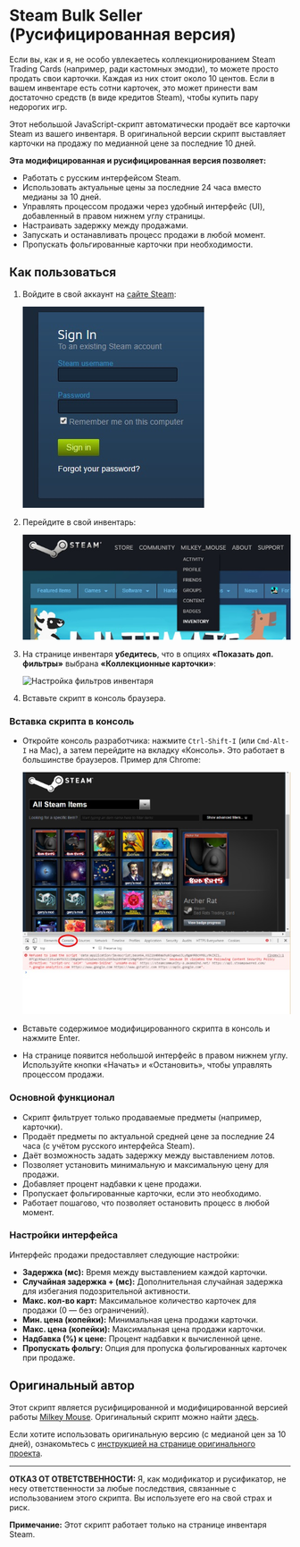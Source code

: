 # Steam Bulk Seller (Русифицированная версия)

Если вы, как и я, не особо увлекаетесь коллекционированием Steam Trading Cards (например, ради кастомных эмодзи), то можете просто продать свои карточки. Каждая из них стоит около 10 центов. Если в вашем инвентаре есть сотни карточек, это может принести вам достаточно средств (в виде кредитов Steam), чтобы купить пару недорогих игр.

Этот небольшой JavaScript-скрипт автоматически продаёт все карточки Steam из вашего инвентаря. В оригинальной версии скрипт выставляет карточки на продажу по медианной цене за последние 10 дней.

**Эта модифицированная и русифицированная версия позволяет:**
- Работать с русским интерфейсом Steam.
- Использовать актуальные цены за последние 24 часа вместо медианы за 10 дней.
- Управлять процессом продажи через удобный интерфейс (UI), добавленный в правом нижнем углу страницы.
- Настраивать задержку между продажами.
- Запускать и останавливать процесс продажи в любой момент.
- Пропускать фольгированные карточки при необходимости.

## Как пользоваться

1. Войдите в свой аккаунт на [сайте Steam](https://steamcommunity.com/login):

    ![Вход на сайт Steam](./steam_signin.jpg)

2. Перейдите в свой инвентарь:

    ![Инвентарь в меню Steam](./inventory_dropdown.jpg)

3. На странице инвентаря **убедитесь**, что в опциях **«Показать доп. фильтры»** выбрана **«Коллекционные карточки»**:

    ![Настройка фильтров инвентаря](./inventory_filters.jpg)

4. Вставьте скрипт в консоль браузера.

### Вставка скрипта в консоль
- Откройте консоль разработчика: нажмите `Ctrl-Shift-I` (или `Cmd-Alt-I` на Mac), а затем перейдите на вкладку «Консоль». Это работает в большинстве браузеров. Пример для Chrome:

    ![Открытие консоли в Chrome](./chrome_dev_console.jpg)

- Вставьте содержимое модифицированного скрипта в консоль и нажмите Enter.
- На странице появится небольшой интерфейс в правом нижнем углу. Используйте кнопки «Начать» и «Остановить», чтобы управлять процессом продажи.

### Основной функционал
- Скрипт фильтрует только продаваемые предметы (например, карточки).
- Продаёт предметы по актуальной средней цене за последние 24 часа (с учётом русского интерфейса Steam).
- Даёт возможность задать задержку между выставлением лотов.
- Позволяет установить минимальную и максимальную цену для продажи.
- Добавляет процент надбавки к цене продажи.
- Пропускает фольгированные карточки, если это необходимо.
- Работает пошагово, что позволяет остановить процесс в любой момент.

### Настройки интерфейса
Интерфейс продажи предоставляет следующие настройки:
- **Задержка (мс):** Время между выставлением каждой карточки.
- **Случайная задержка + (мс):** Дополнительная случайная задержка для избегания подозрительной активности.
- **Макс. кол-во карт:** Максимальное количество карточек для продажи (0 — без ограничений).
- **Мин. цена (копейки):** Минимальная цена продажи карточки.
- **Макс. цена (копейки):** Максимальная цена продажи карточки.
- **Надбавка (%) к цене:** Процент надбавки к вычисленной цене.
- **Пропускать фольгу:** Опция для пропуска фольгированных карточек при продаже.

## Оригинальный автор
Этот скрипт является русифицированной и модифицированной версией работы [Milkey Mouse](https://github.com/milkey-mouse). Оригинальный скрипт можно найти [здесь](https://milkey-mouse.github.io/SteamBulkSeller/).

Если хотите использовать оригинальную версию (с медианой цен за 10 дней), ознакомьтесь с [инструкцией на странице оригинального проекта](https://milkey-mouse.github.io/SteamBulkSeller/).

---

**ОТКАЗ ОТ ОТВЕТСТВЕННОСТИ:** Я, как модификатор и русификатор, не несу ответственности за любые последствия, связанные с использованием этого скрипта. Вы используете его на свой страх и риск.

**Примечание:** Этот скрипт работает только на странице инвентаря Steam.